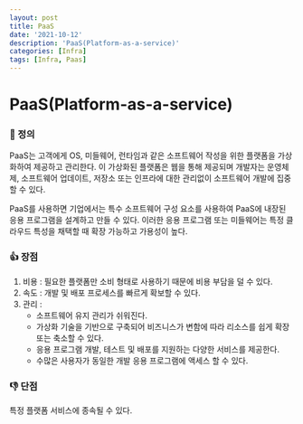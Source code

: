 ```yaml
---
layout: post
title: PaaS
date: '2021-10-12'
description: 'PaaS(Platform-as-a-service)'
categories: [Infra]
tags: [Infra, Paas]
---
```

# PaaS(Platform-as-a-service)

### 📌 정의

PaaS는 고객에게 OS, 미들웨어, 런타임과 같은 소프트웨어 작성을 위한 플랫폼을 가상화하여 제공하고 관리한다. 이 가상화된 플랫폼은 웹을 통해 제공되며 개발자는 운영체제, 소프트웨어 업데이트, 저장소 또는 인프라에 대한 관리없이 소프트웨어 개발에 집중할 수 있다.

PaaS를 사용하면 기업에서는 특수 소프트웨어 구성 요소를 사용하여 PaaS에 내장된 응용 프로그램을 설계하고 만들 수 있다. 이러한 응용 프로그램 또는 미들웨어는 특정 클라우드 특성을 채택할 때 확장 가능하고 가용성이 높다.

### 👍 장점

1. 비용 : 필요한 플랫폼만 소비 형태로 사용하기 때문에 비용 부담을 덜 수 있다.
2. 속도 : 개발 및 배포 프로세스를 빠르게 확보할 수 있다.
3. 관리 : 
   - 소프트웨어 유지 관리가 쉬워진다.
   - 가상화 기술을 기반으로 구축되어 비즈니스가 변함에 따라 리소스를 쉽게 확장 또는 축소할 수 있다.
   - 응용 프로그램 개발, 테스트 및 배포를 지원하는 다양한 서비스를 제공한다.
   - 수많은 사용자가 동일한 개발 응용 프로그램에 액세스 할 수 있다.

### 👎 단점

특정 플랫폼 서비스에 종속될 수 있다.

